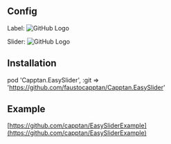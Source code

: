 ## Config
Label:
![GitHub Logo](/Images/LabelConfig.png)

Slider:
![GitHub Logo](/Images/SliderConfig.png)

## Installation

pod 'Capptan.EasySlider', :git => 'https://github.com/faustocapptan/Capptan.EasySlider'

## Example

[https://github.com/capptan/EasySliderExample](https://github.com/capptan/EasySliderExample)
